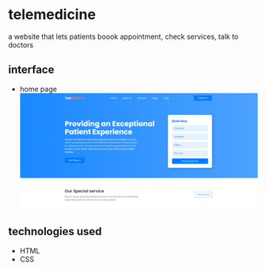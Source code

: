 # telemedicine
a website that lets patients boook appointment, check services, talk to doctors

## interface
- home page
![Alt Text](images/homepage.png)

## technologies used
- HTML
- CSS
